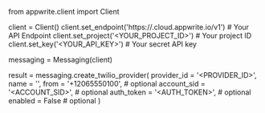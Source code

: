 from appwrite.client import Client

client = Client()
client.set_endpoint('https://<REGION>.cloud.appwrite.io/v1') # Your API Endpoint
client.set_project('<YOUR_PROJECT_ID>') # Your project ID
client.set_key('<YOUR_API_KEY>') # Your secret API key

messaging = Messaging(client)

result = messaging.create_twilio_provider(
    provider_id = '<PROVIDER_ID>',
    name = '<NAME>',
    from = '+12065550100', # optional
    account_sid = '<ACCOUNT_SID>', # optional
    auth_token = '<AUTH_TOKEN>', # optional
    enabled = False # optional
)
